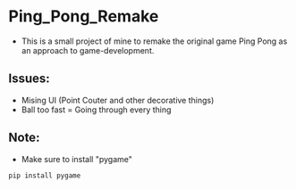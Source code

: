 # Ping_Pong_Remake

- This is a small project of mine to remake the original game Ping Pong as an approach to game-development.

## Issues:
- Mising UI (Point Couter and other decorative things)
- Ball too fast = Going through every thing

## Note:
- Make sure to install "pygame"
```
pip install pygame

```
